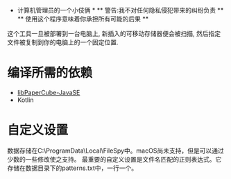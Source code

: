 * 计算机管理员的一个小伎俩 *
** 警告:我不对任何隐私侵犯带来的纠纷负责 **
** 使用这个程序意味着你承担所有可能的后果 **

这个工具一旦被部署到一台电脑上, 新插入的可移动存储器便会被扫描, 然后指定文件被复制到你的电脑上的一个固定位置.

# 编译所需的依赖
* [libPaperCube-JavaSE](https://github.com/PaperCube/libPaperCube-JavaSE)
* Kotlin

# 自定义设置
数据存储在C:\ProgramData\Local\FileSpy中。macOS尚未支持，但是可以通过少数的一些修改使之支持。
最重要的自定义设置是文件名匹配的正则表达式。它存储在数据目录下的patterns.txt中，一行一个。